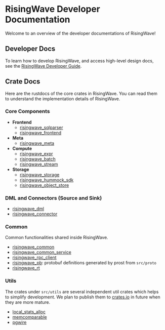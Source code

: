 # RisingWave Developer Documentation

Welcome to an overview of the developer documentations of RisingWave!

## Developer Docs

To learn how to develop RisingWave, and access high-level design docs, see the [RisingWave Developer Guide](https://risingwavelabs.github.io/risingwave/).

## Crate Docs

Here are the rustdocs of the core crates in RisingWave. You can read them to understand the implementation details of RisingWave.

<!-- Not all crates are listed here. For example, binary crates and test crates are not included. -->

### Core Components

- **Frontend**
  - [risingwave_sqlparser](risingwave_sqlparser/index.html)
  - [risingwave_frontend](risingwave_frontend/index.html)
- **Meta**
  - [risingwave_meta](risingwave_meta/index.html)
- **Compute**
  - [risingwave_expr](risingwave_expr/index.html)
  - [risingwave_batch](risingwave_batch/index.html)
  - [risingwave_stream](risingwave_stream/index.html)
- **Storage**
  - [risingwave_storage](risingwave_storage/index.html)
  - [risingwave_hummock_sdk](risingwave_hummock_sdk/index.html)
  - [risingwave_object_store](risingwave_object_store/index.html)

### DML and Connectors (Source and Sink)

- [risingwave_dml](risingwave_dml/index.html)
- [risingwave_connector](risingwave_connector/index.html)

### Common

Common functionalities shared inside RisingWave.

- [risingwave_common](risingwave_common/index.html)
- [risingwave_common_service](risingwave_common_service/index.html)
- [risingwave_rpc_client](risingwave_rpc_client/index.html)
- [risingwave_pb](risingwave_pb/index.html): protobuf definitions generated by prost from `src/proto`
- [risingwave_rt](risingwave_rt/index.html)

### Utils

The crates under `src/utils` are several independent util crates which helps to simplify development. We plan to publish them to [crates.io](https://crates.io/) in future when they are more mature.

- [local_stats_alloc](local_stats_alloc/index.html)
- [memcomparable](memcomparable/index.html)
- [pgwire](pgwire/index.html)
